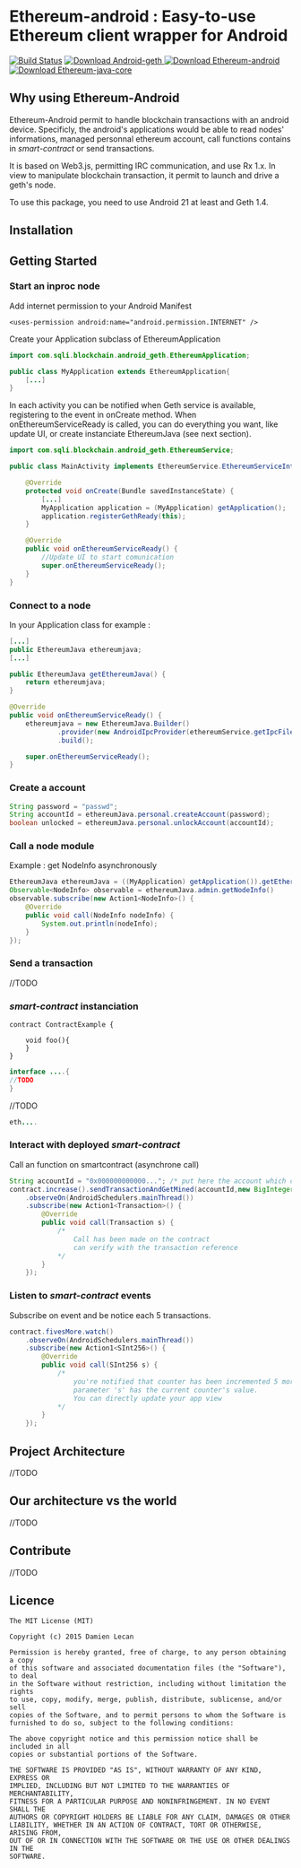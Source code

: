 # Ethereum-android : Easy-to-use Ethereum client wrapper for Android 

[![Build Status](https://travis-ci.org/sqli-nantes/ethereum-android.svg?branch=master)](https://travis-ci.org/sqli-nantes/ethereum-android)
[ ![Download Android-geth](https://api.bintray.com/packages/sqli-nantes/ethereum-android/android-geth/images/download.svg) ](https://bintray.com/sqli-nantes/ethereum-android/android-geth/_latestVersion)
[ ![Download Ethereum-android](https://api.bintray.com/packages/sqli-nantes/ethereum-android/ethereum-android/images/download.svg) ](https://bintray.com/sqli-nantes/ethereum-android/ethereum-android/_latestVersion)
[ ![Download Ethereum-java-core](https://api.bintray.com/packages/sqli-nantes/ethereum-android/ethereum-java-core/images/download.svg) ](https://bintray.com/sqli-nantes/ethereum-android/ethereum-java-core/_latestVersion)

## Why using Ethereum-Android
Ethereum-Android permit to handle blockchain transactions with an android device. Specificly, the android's applications would be able to read nodes' informations, managed personnal ethereum account, call functions contains in *smart-contract* or send transactions.

It is based on Web3.js, permitting IRC communication, and use Rx 1.x. In view to manipulate blockchain transaction, it permit to launch and drive a geth's node.

To use this package, you need to use Android 21 at least and Geth 1.4.

## Installation

## Getting Started
### Start an inproc node
Add internet permission to your Android Manifest 
```
<uses-permission android:name="android.permission.INTERNET" />
```

Create your Application subclass of EthereumApplication
```java
import com.sqli.blockchain.android_geth.EthereumApplication;

public class MyApplication extends EthereumApplication{
    [...]
}
```

In each activity you can be notified when Geth service is available, registering to the event in onCreate method.
When onEthereumServiceReady is called, you can do everything you want, like update UI, or create instanciate EthereumJava (see next section).
```java
import com.sqli.blockchain.android_geth.EthereumService;

public class MainActivity implements EthereumService.EthereumServiceInterface{

    @Override
    protected void onCreate(Bundle savedInstanceState) {
        [...]
        MyApplication application = (MyApplication) getApplication();
        application.registerGethReady(this);
    }

    @Override
    public void onEthereumServiceReady() {
        //Update UI to start comunication
        super.onEthereumServiceReady();
    }
}
```

### Connect to a node

In your Application class for example :
```java
[...]
public EthereumJava ethereumjava;
[...]

public EthereumJava getEthereumJava() {
    return ethereumjava;
}

@Override
public void onEthereumServiceReady() {
    ethereumjava = new EthereumJava.Builder()
            .provider(new AndroidIpcProvider(ethereumService.getIpcFilePath()))
            .build();

    super.onEthereumServiceReady();
}  
```

### Create a account

```java
String password = "passwd";
String accountId = ethereumJava.personal.createAccount(password);
boolean unlocked = ethereumJava.personal.unlockAccount(accountId);
```

### Call a node module
Example : get NodeInfo asynchronously 
```java
EthereumJava ethereumJava = ((MyApplication) getApplication()).getEthereumJava()
Observable<NodeInfo> observable = ethereumJava.admin.getNodeInfo()
observable.subscribe(new Action1<NodeInfo>() {
    @Override
    public void call(NodeInfo nodeInfo) {
        System.out.println(nodeInfo);  
    }
});

```


### Send a transaction

//TODO

### *smart-contract* instanciation

```
contract ContractExample {

    void foo(){
    }
}    
```

```java
interface ....{
//TODO
}

```

//TODO
```java
eth....
```

### Interact with deployed *smart-contract*

Call an function on smartcontract (asynchrone call)

```java
String accountId = "0x000000000000..."; /* put here the account which call the function */
contract.increase().sendTransactionAndGetMined(accountId,new BigInteger("90000"))
    .observeOn(AndroidSchedulers.mainThread())
    .subscribe(new Action1<Transaction>() {
        @Override
        public void call(Transaction s) {
            /*
                Call has been made on the contract
                can verify with the transaction reference
            */
        }
    });
```



### Listen to *smart-contract* events
Subscribe on event and be notice each 5 transactions. 

```java
contract.fivesMore.watch()
    .observeOn(AndroidSchedulers.mainThread())
    .subscribe(new Action1<SInt256>() {
        @Override
        public void call(SInt256 s) {
            /*
                you're notified that counter has been incremented 5 more times
                parameter 's' has the current counter's value.
                You can directly update your app view
            */
        }
    });
```

## Project Architecture 

//TODO
## Our architecture vs the world
//TODO
## Contribute
//TODO
## Licence

```
The MIT License (MIT)

Copyright (c) 2015 Damien Lecan

Permission is hereby granted, free of charge, to any person obtaining a copy
of this software and associated documentation files (the "Software"), to deal
in the Software without restriction, including without limitation the rights
to use, copy, modify, merge, publish, distribute, sublicense, and/or sell
copies of the Software, and to permit persons to whom the Software is
furnished to do so, subject to the following conditions:

The above copyright notice and this permission notice shall be included in all
copies or substantial portions of the Software.

THE SOFTWARE IS PROVIDED "AS IS", WITHOUT WARRANTY OF ANY KIND, EXPRESS OR
IMPLIED, INCLUDING BUT NOT LIMITED TO THE WARRANTIES OF MERCHANTABILITY,
FITNESS FOR A PARTICULAR PURPOSE AND NONINFRINGEMENT. IN NO EVENT SHALL THE
AUTHORS OR COPYRIGHT HOLDERS BE LIABLE FOR ANY CLAIM, DAMAGES OR OTHER
LIABILITY, WHETHER IN AN ACTION OF CONTRACT, TORT OR OTHERWISE, ARISING FROM,
OUT OF OR IN CONNECTION WITH THE SOFTWARE OR THE USE OR OTHER DEALINGS IN THE
SOFTWARE.
```


